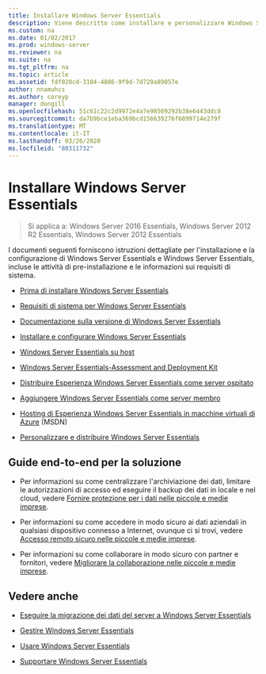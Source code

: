 ```yaml
---
title: Installare Windows Server Essentials
description: Viene descritto come installare e personalizzare Windows Server Essentials
ms.custom: na
ms.date: 01/02/2017
ms.prod: windows-server
ms.reviewer: na
ms.suite: na
ms.tgt_pltfrm: na
ms.topic: article
ms.assetid: fdf020cd-3184-4886-9f9d-7d729a89057e
author: nnamuhcs
ms.author: coreyp
manager: dongill
ms.openlocfilehash: 51c61c22c2d9972e4a7e98509292b38e6443ddc8
ms.sourcegitcommit: da7b9bce1eba369bcd156639276f6899714e279f
ms.translationtype: MT
ms.contentlocale: it-IT
ms.lasthandoff: 03/26/2020
ms.locfileid: "80311732"
---
```

# <a name="install-windows-server-essentials"></a>Installare Windows Server Essentials

>Si applica a: Windows Server 2016 Essentials, Windows Server 2012 R2 Essentials, Windows Server 2012 Essentials

I documenti seguenti forniscono istruzioni dettagliate per l'installazione e la configurazione di Windows Server Essentials e Windows Server Essentials, incluse le attività di pre-installazione e le informazioni sui requisiti di sistema.   
  
-   [Prima di installare Windows Server Essentials](Before-You-Install-Windows-Server-Essentials.md)  
  
-   [Requisiti di sistema per Windows Server Essentials](../get-started/system-requirements.md)  
  
-   [Documentazione sulla versione di Windows Server Essentials](../get-started/release-notes.md)  
  
-   [Installare e configurare Windows Server Essentials](Install-and-Configure-Windows-Server-Essentials.md)  
  
-   [Windows Server Essentials su host](Hosted-Windows-Server-Essentials.md)  
  
-   [Windows Server Essentials-Assessment and Deployment Kit](Assessment-and-Deployment-Kit-for-Windows-Server-Essentials.md)  
 
-   [Distribuire Esperienza Windows Server Essentials come server ospitato](Deploy-Windows-Server-Essentials-Experience-as-a-Hosted-Server.md)  
  
-   [Aggiungere Windows Server Essentials come server membro](Add-Windows-Server-Essentials-as-a-Member-Server.md)  
  
-   [Hosting di Esperienza Windows Server Essentials in macchine virtuali di Azure](https://msdn.microsoft.com/library/dn520828.aspx) (MSDN)  
  
-   [Personalizzare e distribuire Windows Server Essentials](Customize-and-Deploy-Windows-Server-Essentials.md)  

  
## <a name="end-to-end-solution-guides"></a>Guide end-to-end per la soluzione  
  
-    Per informazioni su come centralizzare l'archiviazione dei dati, limitare le autorizzazioni di accesso ed eseguire il backup dei dati in locale e nel cloud, vedere [Fornire protezione per i dati nelle piccole e medie imprese](https://technet.microsoft.com/library/dn582043.aspx).  
  
-    Per informazioni su come accedere in modo sicuro ai dati aziendali in qualsiasi dispositivo connesso a Internet, ovunque ci si trovi, vedere [Accesso remoto sicuro nelle piccole e medie imprese](https://technet.microsoft.com/library/dn629457.aspx).  
  
-    Per informazioni su come collaborare in modo sicuro con partner e fornitori, vedere [Migliorare la collaborazione nelle piccole e medie imprese](https://technet.microsoft.com/library/dn747893.aspx).  
  
## <a name="see-also"></a>Vedere anche  
    
  
-   [Eseguire la migrazione dei dati del server a Windows Server Essentials](../migrate/Migrate-Server-Data-to-Windows-Server-Essentials.md)  
  
-   [Gestire Windows Server Essentials](../manage/Manage-Windows-Server-Essentials.md)  
  
-   [Usare Windows Server Essentials](../use/Use-Windows-Server-Essentials.md)  
  
-   [Supportare Windows Server Essentials](../support/Support-Windows-Server-Essentials.md)
